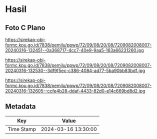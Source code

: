 # Hasil

## Foto C Plano

https://sirekap-obj-formc.kpu.go.id/7838/pemilu/ppwp/72/09/08/20/08/7209082008007-20240316-132451--0a368717-4cc7-40e9-9aa5-163a66231260.jpg

https://sirekap-obj-formc.kpu.go.id/7838/pemilu/ppwp/72/09/08/20/08/7209082008007-20240316-132530--3df9f5ec-c386-4084-ad77-5ba90bb83bd1.jpg

https://sirekap-obj-formc.kpu.go.id/7838/pemilu/ppwp/72/09/08/20/08/7209082008007-20240316-132605--ccfe4b28-ddaf-4433-82d0-e14c669bd8d2.jpg


## Metadata

| Key        | Value               |
| ---------- | ------------------- |
| Time Stamp | 2024-03-16 13:30:00 |



